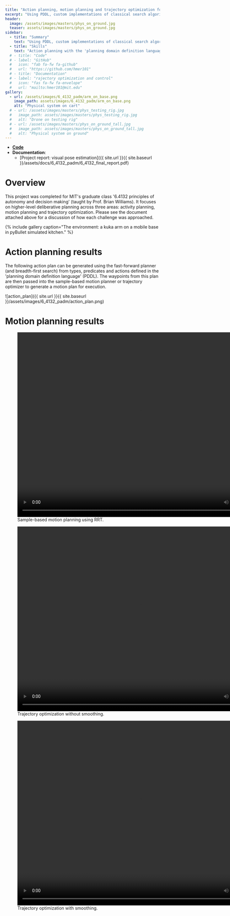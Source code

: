 ```yaml
---
title: "Action planning, motion planning and trajectory optimization for a mobile manipulator"
excerpt: "Using PDDL, custom implementations of classical search algorithms, and nonlinear mathematical optimization for action and motion planning."
header:
  image: /assets/images/masters/phys_on_ground.jpg
  teaser: assets/images/masters/phys_on_ground.jpg
sidebar:
  - title: "Summary"
    text: "Using PDDL, custom implementations of classical search algorithms, and nonlinear mathematical optimization for action and motion planning."
  - title: "Skills"
    text: "Action planning with the 'planning domain definition language' (PDDL), breadth first and depth first search, heuristic search with the fast-forward planner, sample-based motion planning with RRT (and RRT*), mathematical programming for trajectory optimization with pyDrake, kuka robotic arm simulation"
  # - title: "Code"
  # - label: "GitHub"
  #   icon: "fab fa-fw fa-github"
  #   url: "https://github.com/hmer101"
  # - title: "Documentation"
  # - label: "rajectory optimization and control"
  #   icon: "fas fa-fw fa-envelope"
  #   url: "mailto:hmer101@mit.edu"
gallery:
  - url: /assets/images/6_4132_padm/arm_on_base.png
    image_path: assets/images/6_4132_padm/arm_on_base.png
    alt: "Physical system on cart"
  # - url: /assets/images/masters/phys_testing_rig.jpg
  #   image_path: assets/images/masters/phys_testing_rig.jpg
  #   alt: "Drone on testing rig"
  # - url: /assets/images/masters/phys_on_ground_tall.jpg
  #   image_path: assets/images/masters/phys_on_ground_tall.jpg
  #   alt: "Physical system on ground"
---
```


- **[Code](https://github.com/hmer101/6_4132_arm_planning/tree/main)**
- **Documentation**:
  - [Project report: visual pose estimation]({{ site.url }}{{ site.baseurl }}/assets/docs/6_4132_padm/6_4132_final_report.pdf)


# Overview
This project was completed for MIT's graduate class '6.4132 principles of autonomy and decision making' (taught by Prof. Brian Williams). It focuses on higher-level deliberative planning across three areas: activity planning, motion planning and trajectory optimization. Please see the document attached above for a discussion of how each challenge was approached.  


{% include gallery caption="The environment: a kuka arm on a mobile base in pyBullet simulated kitchen." %}


# Action planning results
The following action plan can be generated using the fast-forward planner (and breadth-first search) from types, predicates and actions defined in the 'planning domain definition language' (PDDL). The waypoints from this plan are then passed into the sample-based motion planner or trajectory optimizer to generate a motion plan for execution. 

![action_plan]({{ site.url }}{{ site.baseurl }}/assets/images/6_4132_padm/action_plan.png)


# Motion planning results
<figure>
  <video width="800" height="600" controls>
    <source src="{{ site.url }}{{ site.baseurl }}/assets/images/6_4132_padm/motion_planning_rrt.mp4" type="video/mp4">
    Your browser does not support the video tag.
  </video>
    <figcaption>Sample-based motion planning using RRT.</figcaption>
</figure>

<figure>
  <video width="800" height="600" controls>
    <source src="{{ site.url }}{{ site.baseurl }}/assets/images/6_4132_padm/traj_opt_no_smoothing.mp4" type="video/mp4">
    Your browser does not support the video tag.
  </video>
    <figcaption>Trajectory optimization without smoothing.</figcaption>
</figure>

<figure>
  <video width="800" height="600" controls>
    <source src="{{ site.url }}{{ site.baseurl }}/assets/images/6_4132_padm/traj_opt_with_smoothing.mp4" type="video/mp4">
    Your browser does not support the video tag.
  </video>
    <figcaption>Trajectory optimization with smoothing.</figcaption>
</figure>